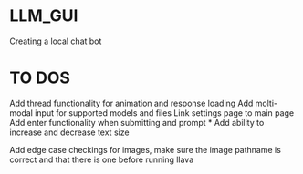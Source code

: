 # LLM_GUI
 Creating a local chat bot


# TO DOS
 Add thread functionality for animation and response loading
 Add molti-modal input for supported models and files
 Link settings page to main page
 Add enter functionality when submitting and prompt *
 Add ability to increase and decrease text size

 Add edge case checkings for images, make sure the image pathname is correct and that there is one before running llava